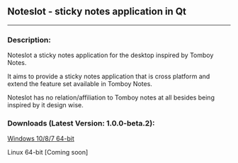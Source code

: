 Noteslot - sticky notes application in Qt
-----------------------------------------------

********************************

### Description:
Noteslot a sticky notes application for the desktop inspired by Tomboy Notes. 

It aims to provide a sticky notes application that is cross platform and extend the feature set available in Tomboy Notes.

Noteslot has no relation/affiliation to Tomboy notes at all besides being inspired by it design wise.

### Downloads (Latest Version: 1.0.0-beta.2):
[Windows 10/8/7 64-bit](https://github.com/juliendz/noteslot/releases/download/1.0.0-beta/noteslot_setup.exe)

Linux 64-bit [Coming soon]